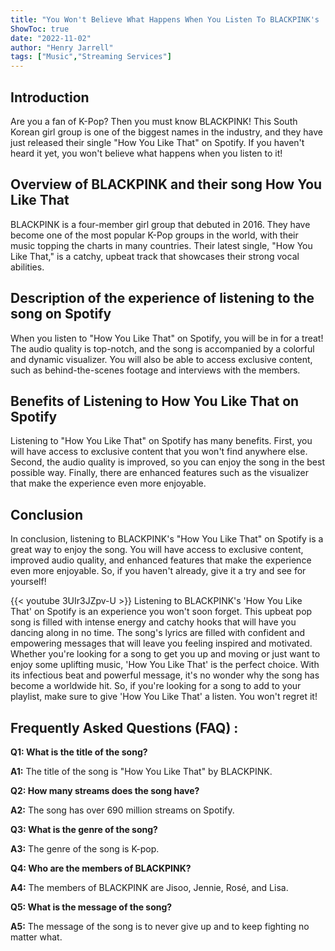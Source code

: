 ```yaml
---
title: "You Won't Believe What Happens When You Listen To BLACKPINK's 'How You Like That' On Spotify!"
ShowToc: true 
date: "2022-11-02"
author: "Henry Jarrell" 
tags: ["Music","Streaming Services"]
---
```

## Introduction
Are you a fan of K-Pop? Then you must know BLACKPINK! This South Korean girl group is one of the biggest names in the industry, and they have just released their single "How You Like That" on Spotify. If you haven't heard it yet, you won't believe what happens when you listen to it!

## Overview of BLACKPINK and their song How You Like That
BLACKPINK is a four-member girl group that debuted in 2016. They have become one of the most popular K-Pop groups in the world, with their music topping the charts in many countries. Their latest single, "How You Like That," is a catchy, upbeat track that showcases their strong vocal abilities.

## Description of the experience of listening to the song on Spotify
When you listen to "How You Like That" on Spotify, you will be in for a treat! The audio quality is top-notch, and the song is accompanied by a colorful and dynamic visualizer. You will also be able to access exclusive content, such as behind-the-scenes footage and interviews with the members.

## Benefits of Listening to How You Like That on Spotify
Listening to "How You Like That" on Spotify has many benefits. First, you will have access to exclusive content that you won't find anywhere else. Second, the audio quality is improved, so you can enjoy the song in the best possible way. Finally, there are enhanced features such as the visualizer that make the experience even more enjoyable.

## Conclusion
In conclusion, listening to BLACKPINK's "How You Like That" on Spotify is a great way to enjoy the song. You will have access to exclusive content, improved audio quality, and enhanced features that make the experience even more enjoyable. So, if you haven't already, give it a try and see for yourself!

{{< youtube 3UIr3JZpv-U >}} 
Listening to BLACKPINK's 'How You Like That' on Spotify is an experience you won't soon forget. This upbeat pop song is filled with intense energy and catchy hooks that will have you dancing along in no time. The song's lyrics are filled with confident and empowering messages that will leave you feeling inspired and motivated. Whether you're looking for a song to get you up and moving or just want to enjoy some uplifting music, 'How You Like That' is the perfect choice. With its infectious beat and powerful message, it's no wonder why the song has become a worldwide hit. So, if you're looking for a song to add to your playlist, make sure to give 'How You Like That' a listen. You won't regret it!

## Frequently Asked Questions (FAQ) :
**Q1: What is the title of the song?**

**A1:** The title of the song is "How You Like That" by BLACKPINK.

**Q2: How many streams does the song have?**

**A2:** The song has over 690 million streams on Spotify.

**Q3: What is the genre of the song?**

**A3:** The genre of the song is K-pop.

**Q4: Who are the members of BLACKPINK?**

**A4:** The members of BLACKPINK are Jisoo, Jennie, Rosé, and Lisa.

**Q5: What is the message of the song?**

**A5:** The message of the song is to never give up and to keep fighting no matter what.





